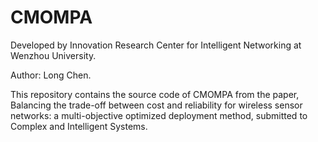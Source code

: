 # CMOMPA

Developed by Innovation Research Center for Intelligent Networking at Wenzhou University.

Author: Long Chen.

This repository contains the source code of CMOMPA from the paper, Balancing the trade-off between cost and reliability for wireless sensor networks: a multi-objective optimized deployment method, submitted to Complex and Intelligent Systems.
